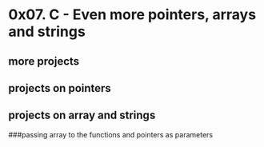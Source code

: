 # 0x07. C - Even more pointers, arrays and strings
## more projects
## projects on pointers
## projects on array and strings
###passing array to the functions and pointers as parameters
